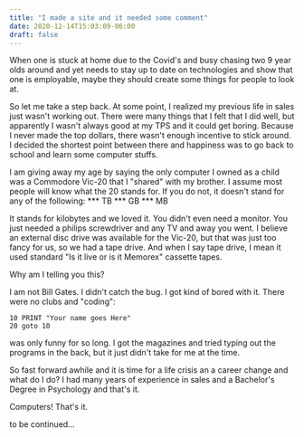 ```yaml
---
title: "I made a site and it needed some comment"
date: 2020-12-14T15:03:09-06:00
draft: false
---
```

When one is stuck at home due to the Covid's and busy chasing two 9 year olds around and yet needs to stay up to date on technologies and show that one is employable, maybe they should create some things for people to look at.

So let me take a step back. At some point, I realized my previous life in sales just wasn't working out. There were many things that I felt that I did well, but apparently I wasn't always good at my TPS and it could get boring. Because I never made the top dollars, there wasn't enough incentive to stick around. I decided the shortest point between there and happiness was to go back to school and learn some computer stuffs.

I am giving away my age by saying the only computer I owned as a child was a Commodore Vic-20 that I "shared" with my brother. I assume most people will know what the 20 stands for. If you do not, it doesn't stand for any of the following:
*** TB
*** GB
*** MB

It stands for kilobytes and we loved it. You didn't even need a monitor. You just needed a philips screwdriver and any TV and away you went. I believe an external disc drive was available for the Vic-20, but that was just too fancy for us, so we had a tape drive. And when I say tape drive, I mean it used standard "Is it live or is it Memorex" cassette tapes.

Why am I telling you this?

I am not Bill Gates. I didn't catch the bug. I got kind of bored with it. There were no clubs and "coding":
```
10 PRINT "Your name goes Here"
20 goto 10
```
was only funny for so long. I got the magazines and tried typing out the programs in the back, but it just didn't take for me at the time.

So fast forward awhile and it is time for a life crisis an a career change and what do I do? I had many years of experience in sales and a Bachelor's Degree in Psychology and that's it.

Computers! That's it.

to be continued...
